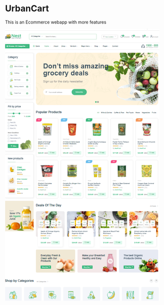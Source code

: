 # UrbanCart
This is an Ecommerce webapp with more features

<img src="https://github.com/wisdom-geek/UrbanCart/blob/main/static/assets/imgs/display/urbancart.png" alt="Urban Cart Logo" width="1000" heigth="800">
